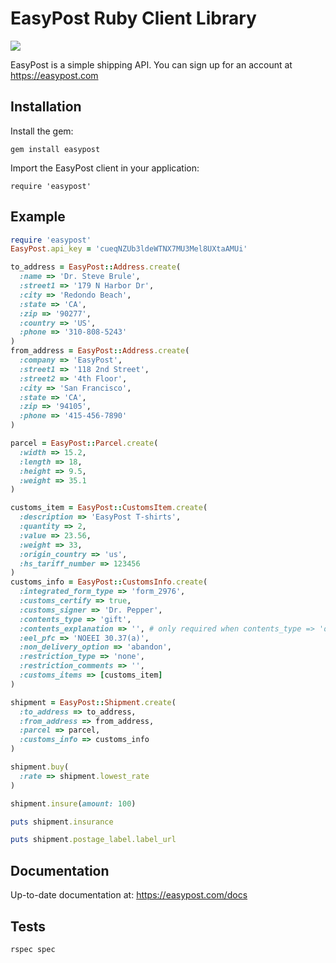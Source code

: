 # EasyPost Ruby Client Library

[<img src="https://circleci.com/gh/EasyPost/easypost-ruby.png?circle-token=80adb5236ed1fdce20810b055af79c63c3d5796b">](https://circleci.com/gh/EasyPost/easypost-ruby)


EasyPost is a simple shipping API. You can sign up for an account at https://easypost.com

Installation
---------------

Install the gem:

```
gem install easypost
```

Import the EasyPost client in your application:

```
require 'easypost'
```

Example
------------------

```ruby
require 'easypost'
EasyPost.api_key = 'cueqNZUb3ldeWTNX7MU3Mel8UXtaAMUi'

to_address = EasyPost::Address.create(
  :name => 'Dr. Steve Brule',
  :street1 => '179 N Harbor Dr',
  :city => 'Redondo Beach',
  :state => 'CA',
  :zip => '90277',
  :country => 'US',
  :phone => '310-808-5243'
)
from_address = EasyPost::Address.create(
  :company => 'EasyPost',
  :street1 => '118 2nd Street',
  :street2 => '4th Floor',
  :city => 'San Francisco',
  :state => 'CA',
  :zip => '94105',
  :phone => '415-456-7890'
)

parcel = EasyPost::Parcel.create(
  :width => 15.2,
  :length => 18,
  :height => 9.5,
  :weight => 35.1
)

customs_item = EasyPost::CustomsItem.create(
  :description => 'EasyPost T-shirts',
  :quantity => 2,
  :value => 23.56,
  :weight => 33,
  :origin_country => 'us',
  :hs_tariff_number => 123456
)
customs_info = EasyPost::CustomsInfo.create(
  :integrated_form_type => 'form_2976',
  :customs_certify => true,
  :customs_signer => 'Dr. Pepper',
  :contents_type => 'gift',
  :contents_explanation => '', # only required when contents_type => 'other'
  :eel_pfc => 'NOEEI 30.37(a)',
  :non_delivery_option => 'abandon',
  :restriction_type => 'none',
  :restriction_comments => '',
  :customs_items => [customs_item]
)

shipment = EasyPost::Shipment.create(
  :to_address => to_address,
  :from_address => from_address,
  :parcel => parcel,
  :customs_info => customs_info
)

shipment.buy(
  :rate => shipment.lowest_rate
)

shipment.insure(amount: 100)

puts shipment.insurance

puts shipment.postage_label.label_url

```

Documentation
--------------------

Up-to-date documentation at: https://easypost.com/docs

Tests
--------------------

```
rspec spec
```
